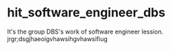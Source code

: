 hit_software_engineer_dbs
=========================

It's the group DBS's work of software engineer lession.
jrgr;dsgjhaeoigvhawsihgvhawsifiug
